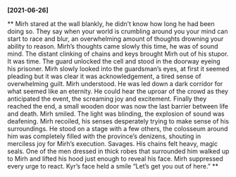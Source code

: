 **[2021-06-26]**

**
Mirh stared at the wall blankly, he didn’t know how long he had been doing so. They say when your world is crumbling around you your mind can start to race and blur, an overwhelming amount of thoughts drowning your ability to reason. Mirh’s thoughts came slowly this time, he was of sound mind. 
The distant clinking of chains and keys brought Mirh out of his stupor. It was time. 
The guard unlocked the cell and stood in the doorway eyeing his prisoner. 
Mirh slowly looked into the guardsman’s eyes, at first it seemed pleading but it was clear it was acknowledgement, a tired sense of overwhelming guilt. Mirh understood. 
He was led down a dark corridor for what seemed like an eternity. He could hear the uproar of the crowd as they anticipated the event, the screaming joy and excitement. Finally they reached the end, a small wooden door was now the last barrier between life and death. Mirh smiled. 
The light was blinding, the explosion of sound was deafening. Mirh recoiled, his senses desperately trying to make sense of his surroundings. He stood on a stage with a few others, the colosseum around him was completely filled with the province’s denizens, shouting in merciless joy for Mirh’s execution. Savages. His chains felt heavy, magic seals. One of the men dressed in thick robes that surrounded him walked up to Mirh and lifted his hood just enough to reveal his face. Mirh suppressed every urge to react. 
Kyr’s face held a smile “Let’s get you out of here.”
**
